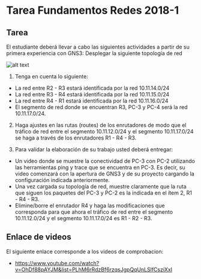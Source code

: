# Tarea Fundamentos Redes 2018-1
## Tarea
El estudiante deberá llevar a cabo las siguientes actividades a partir de su primera experiencia con GNS3:
Desplegar la siguiente topología de red

![alt text](https://github.com/kevindm181998/Tarea-Fundamentos-Redes-2018-1/blob/master/tarea-redes.png)

1) Tenga en cuenta lo siguiente:
  * La red entre R2 - R3 estará identificada por la red 10.11.14.0/24
  * La red entre R3 - R4 estará identificada por la red 10.11.15.0/24
  * La red entre R4 - R1 estará identificada por la red 10.11.16.0/24
  * El segmento de red donde se encuentran R3, PC-3 y PC-4 será la red 10.11.17.0/24.

2) Haga ajustes en las rutas (routes) de los enrutadores de modo que el tráfico de red entre el segmento 10.11.12.0/24 y el segmento          10.11.17.0/24 se haga a través de los enrutadores R1 - R4 - R3.

3) Para validar la elaboración de su trabajo usted deberá entregar:
  * Un video donde se muestre la conectividad de PC-3 con PC-2 utilizando las herramientas ping y trace que se encuentra en PC-3. Es          decir, su video comenzará con la apertura de GNS3 y de su proyecto cargando la configuración indicada anteriormente. 
  * Una vez cargada su topología de red, muestre claramente que la ruta que siguen los paquetes del PC-3 y PC-2 es la indicada en el ítem      2, R1 - R4 - R3.
  * Elimine/borre el enrutador R4 y haga las modificaciones que corresponda para que ahora el tráfico de red entre el segmento                10.11.12.0/24 y el segmento 10.11.17.0/24 es R1 - R2 - R3. 
  
## Enlace de videos
El siguiente enlace corresponde a los videos de comprobacion:
 * https://www.youtube.com/watch?v=OhDf88pAYJM&list=PLhM6rRdzBf6rzqsJgpQqUnLSlfCsziXxl
